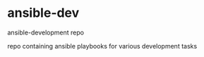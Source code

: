 # ansible-dev
ansible-development repo

repo containing ansible playbooks for various development tasks
